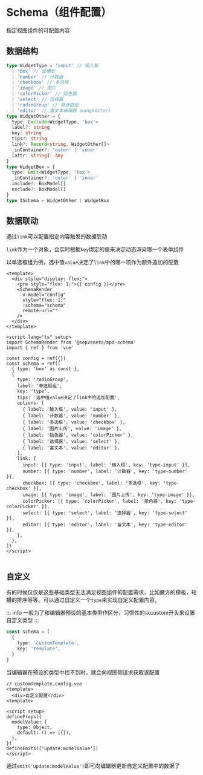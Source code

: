 # Schema（组件配置）

指定视图组件的可配置内容

## 数据结构

```ts
type WidgetType = 'input' // 输入框
  | 'box' // 盒模型
  | 'number' // 计数器
  | 'checkbox' // 多选框
  | 'image' // 图片
  | 'colorPicker' // 拾色器
  | 'select' // 选择器
  | 'radioGroup' // 单选框组
  | 'editor' // 富文本编辑器（wangeditor)
type WidgetOther = {
  type: Exclude<WidgetType, 'box'>
  label?: string
  key: string
  tips?: string
  link?: Record<string, WidgetOther[]>
  _inContainer?: 'outer' | 'inner'
  [attr: string]: any
}
type WidgetBox = {
  type: Omit<WidgetType, 'box'>
  _inContainer?: 'outer' | 'inner'
  include?: BoxModel[]
  exclude?: BoxModel[]
}
type ISchema = WidgetOther | WidgetBox
```

## 数据联动

通过`link`可以配置指定内容触发的数据联动

`link`作为一个对象，会实时根据`key`绑定的值来决定动态渲染哪一个表单组件

以单选框组为例，选中值`value`决定了`link`中的哪一项作为额外追加的配置

```vue
<template>
  <div style="display: flex;">
    <pre style="flex: 1;">{{ config }}</pre>
    <SchemaRender
      v-model="config"
      style="flex: 1;"
      :schema="schema"
      remote-url=""
    />
  </div>
</template>

<script lang="ts" setup>
import SchemaRender from '@sepveneto/mpd-schema'
import { ref } from 'vue'

const config = ref({})
const schema = ref([
  { type: 'box' as const },
  {
    type: 'radioGroup',
    label: '单选框组',
    key: 'type',
    tips: '选中值value决定了link中的追加配置',
    options: [
      { label: '输入框', value: 'input' },
      { label: '计数器', value: 'number' },
      { label: '多选框', value: 'checkbox' },
      { label: '图片上传', value: 'image' },
      { label: '拾色器', value: 'colorPicker' },
      { label: '选择器', value: 'select' },
      { label: '富文本', value: 'editor' },
    ],
    link: {
      input: [{ type: 'input', label: '输入框', key: 'type-input' }],
      number: [{ type: 'number', label: '计数器', key: 'type-number' }],
      checkbox: [{ type: 'checkbox', label: '多选框', key: 'type-checkbox' }],
      image: [{ type: 'image', label: '图片上传', key: 'type-image' }],
      colorPicker: [{ type: 'colorPicker', label: '拾色器', key: 'type-colorPicker' }],
      select: [{ type: 'select', label: '选择器', key: 'type-select' }],
      editor: [{ type: 'editor', label: '富文本', key: 'type-editor' }],
    },
  },
])
</script>


```

<DataLink />

<script setup>
import DataLink from '../demo/DataLink.vue'
</script>

## 自定义

有的时候仅仅是这些基础类型无法满足视图组件的配置需求，比如魔方的模板，轮播的排序等等。可以通过自定义一个`type`来实现自定义配置内容。

::: info
一般为了和编辑器预设的基本类型作区分，习惯性的以custom开头来设置自定义类型
:::

```ts
const schema = [
  {
    type: 'customTemplate',
    key: 'template',
  }
]
```

当编辑器在预设的类型中找不到时，就会向视图侧请求获取该配置

```vue
// customTemplate.config.vue
<template>
  <div>自定义配置</div>
<template>

<script setup>
defineProps({
  modelValue: {
    type: Object,
    default: () => ({}),
  },
})
defineEmits(['update:modelValue'])
</script>
```
通过`emit('update:modelValue')`即可向编辑器更新自定义配置中的数据了
